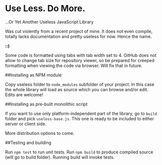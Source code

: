 # Use Less. Do More.
...Or Yet Another Useless JavaScript Library 

Was cut violently from a recent project of mine. It does not even compile, totally lacks documentation and pretty useless for now. Hence the name.

**::)**

Some code is formatted using tabs with tab width set to 4. GitHub does not allow to change tab size for repository viewer, so be prepared for creeped formatting when viewing the code via browser. Will fix that in future.

##Installing as NPM module

Copy useless folder to `node_modules` subfolder of your project. In this case the whole library will load as source which you can browse and/or edit. Edits are welcome!

##Installing as pre-built monolithic script

If you want to use only platform-independent part of the library, go to `build` folder and pick `useless-base.js`. This one is ready to be included to either server or client side.

More distribution options to come.

##Testing and building

Run `npm test` to run unit tests. Run `npm build` to produce compiled source (will go to build folder). Running build will invoke tests.